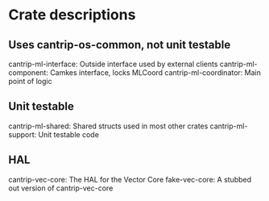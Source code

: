 # Crate descriptions

## Uses cantrip-os-common, not unit testable

cantrip-ml-interface: Outside interface used by external clients
cantrip-ml-component: Camkes interface, locks MLCoord
cantrip-ml-coordinator: Main point of logic

## Unit testable

cantrip-ml-shared: Shared structs used in most other crates
cantrip-ml-support: Unit testable code

## HAL

cantrip-vec-core: The HAL for the Vector Core
fake-vec-core: A stubbed out version of cantrip-vec-core
